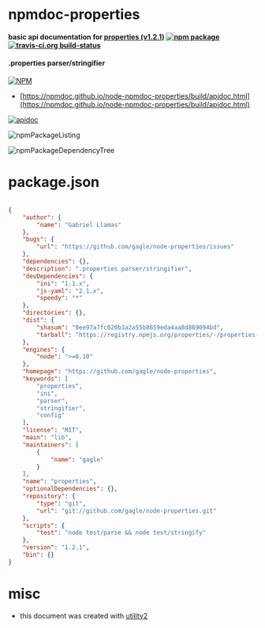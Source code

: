# npmdoc-properties

#### basic api documentation for  [properties (v1.2.1)](https://github.com/gagle/node-properties)  [![npm package](https://img.shields.io/npm/v/npmdoc-properties.svg?style=flat-square)](https://www.npmjs.org/package/npmdoc-properties) [![travis-ci.org build-status](https://api.travis-ci.org/npmdoc/node-npmdoc-properties.svg)](https://travis-ci.org/npmdoc/node-npmdoc-properties)

#### .properties parser/stringifier

[![NPM](https://nodei.co/npm/properties.png?downloads=true&downloadRank=true&stars=true)](https://www.npmjs.com/package/properties)

- [https://npmdoc.github.io/node-npmdoc-properties/build/apidoc.html](https://npmdoc.github.io/node-npmdoc-properties/build/apidoc.html)

[![apidoc](https://npmdoc.github.io/node-npmdoc-properties/build/screenCapture.buildCi.browser.%252Ftmp%252Fbuild%252Fapidoc.html.png)](https://npmdoc.github.io/node-npmdoc-properties/build/apidoc.html)

![npmPackageListing](https://npmdoc.github.io/node-npmdoc-properties/build/screenCapture.npmPackageListing.svg)

![npmPackageDependencyTree](https://npmdoc.github.io/node-npmdoc-properties/build/screenCapture.npmPackageDependencyTree.svg)



# package.json

```json

{
    "author": {
        "name": "Gabriel Llamas"
    },
    "bugs": {
        "url": "https://github.com/gagle/node-properties/issues"
    },
    "dependencies": {},
    "description": ".properties parser/stringifier",
    "devDependencies": {
        "ini": "1.1.x",
        "js-yaml": "2.1.x",
        "speedy": "*"
    },
    "directories": {},
    "dist": {
        "shasum": "0ee97a7fc020b1a2a55b8659eda4aa8d869094bd",
        "tarball": "https://registry.npmjs.org/properties/-/properties-1.2.1.tgz"
    },
    "engines": {
        "node": ">=0.10"
    },
    "homepage": "https://github.com/gagle/node-properties",
    "keywords": [
        "properties",
        "ini",
        "parser",
        "stringifier",
        "config"
    ],
    "license": "MIT",
    "main": "lib",
    "maintainers": [
        {
            "name": "gagle"
        }
    ],
    "name": "properties",
    "optionalDependencies": {},
    "repository": {
        "type": "git",
        "url": "git://github.com/gagle/node-properties.git"
    },
    "scripts": {
        "test": "node test/parse && node test/stringify"
    },
    "version": "1.2.1",
    "bin": {}
}
```



# misc
- this document was created with [utility2](https://github.com/kaizhu256/node-utility2)
